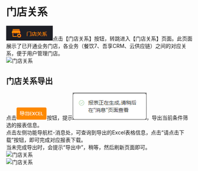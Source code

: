 # 门店关系
![门店关系](picture\\门店关系\\1.png)点击【门店关系】按钮，转跳进入【门店关系】页面。此页面展示了已开通业务门店，各业务（餐饮7、吾享CRM、云供应链）之间的对应关系，便于用户管理门店。  
![门店关系](picture\\门店关系\\2.png=500-)  

## 门店关系导出
点击![门店关系](picture\\门店关系\\3.png)按钮，提示![门店关系](picture\\门店关系\\4.png)，导出当前条件筛选的报表信息。  
点击左侧功能导航栏-消息处，可查询到导出的Excel表格信息，点击“请点击下载”按钮，即可完成对应报表下载。  
当未完成导出时，会提示“导出中”，稍等，然后刷新页面即可。  
![门店关系](picture\\门店关系\\5.png=500-)  
![门店关系](picture\\门店关系\\6.png=500-)  